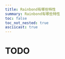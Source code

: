 ```yaml
---
title: Rainbond有哪些特性
summary: Rainbond有哪些特性
toc: false
toc_not_nested: true
asciicast: true
---
```


# TODO